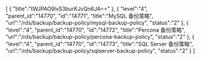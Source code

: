 [
	{
		"title":"tWJPAO9lvS3burKJvQn6JA=="
	},
	{
		"level":"4",
		"parent_id":"14770",
		"id":"14771",
		"title":"MySQL 备份策略",
		"url":"/rds/backup/backup-policy/mysql-backup-policy",
		"status":"2"
	},
	{
		"level":"4",
		"parent_id":"14770",
		"id":"14772",
		"title":"Percona 备份策略",
		"url":"/rds/backup/backup-policy/percona-backup-policy",
		"status":"2"
	},
	{
		"level":"4",
		"parent_id":"14770",
		"id":"14773",
		"title":"SQL Server 备份策略",
		"url":"/rds/backup/backup-policy/sqlserver-backup-policy",
		"status":"2"
	}
]